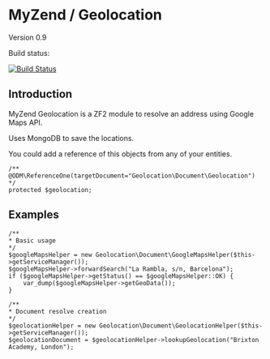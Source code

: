 MyZend / Geolocation
=======
Version 0.9

Build status:

[![Build Status](https://travis-ci.org/ipascual/MyZend_Geolocation.png?branch=master)](https://travis-ci.org/ipascual/MyZend_Geolocation)


Introduction
------------

MyZend Geolocation is a ZF2 module to resolve an address using Google Maps API.

Uses MongoDB to save the locations.

You could add a reference of this objects from any of your entities.
```
/** @ODM\ReferenceOne(targetDocument="Geolocation\Document\Geolocation") */
protected $geolocation;
```

Examples
------------
```
/**
* Basic usage
*/
$googleMapsHelper = new Geolocation\Document\GoogleMapsHelper($this->getServiceManager());
$googleMapsHelper->forwardSearch("La Rambla, s/n, Barcelona");
if ($googleMapsHelper->getStatus() == $googleMapsHelper::OK) {
	var_dump($googleMapsHelper->getGeoData());
}
```

```
/**
* Document resolve creation
*/
$geolocationHelper = new Geolocation\Document\GeolocationHelper($this->getServiceManager());
$geolocationDocument = $geolocationHelper->lookupGeolocation("Brixton Academy, London");
```

